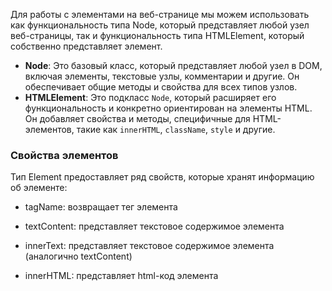 
Для работы с элементами на веб-странице мы можем использовать как функциональность типа Node, который представляет любой узел веб-страницы, так и функциональность типа HTMLElement, который собственно представляет элемент.

- **Node**: Это базовый класс, который представляет любой узел в DOM, включая элементы, текстовые узлы, комментарии и другие. Он обеспечивает общие методы и свойства для всех типов узлов.
- **HTMLElement**: Это подкласс `Node`, который расширяет его функциональность и конкретно ориентирован на элементы HTML. Он добавляет свойства и методы, специфичные для HTML-элементов, такие как `innerHTML`, `className`, `style` и другие.
### Свойства элементов

Тип Element предоставляет ряд свойств, которые хранят информацию об элементе:

- tagName: возвращает тег элемента
    
- textContent: представляет текстовое содержимое элемента
    
- innerText: представляет текстовое содержимое элемента (аналогично textContent)
    
- innerHTML: представляет html-код элемента